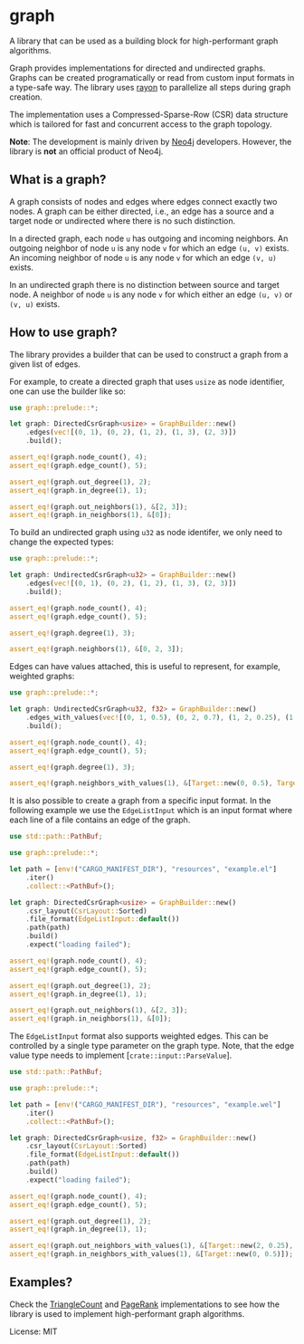 # graph

A library that can be used as a building block for high-performant graph
algorithms.

Graph provides implementations for directed and undirected graphs. Graphs
can be created programatically or read from custom input formats in a
type-safe way. The library uses [rayon](https://github.com/rayon-rs/rayon)
to parallelize all steps during graph creation.

The implementation uses a Compressed-Sparse-Row (CSR) data structure which
is tailored for fast and concurrent access to the graph topology.

**Note**: The development is mainly driven by
[Neo4j](https://github.com/neo4j/neo4j) developers. However, the library is
__not__ an official product of Neo4j.

## What is a graph?

A graph consists of nodes and edges where edges connect exactly two nodes. A
graph can be either directed, i.e., an edge has a source and a target node
or undirected where there is no such distinction.

In a directed graph, each node `u` has outgoing and incoming neighbors. An
outgoing neighbor of node `u` is any node `v` for which an edge `(u, v)`
exists. An incoming neighbor of node `u` is any node `v` for which an edge
`(v, u)` exists.

In an undirected graph there is no distinction between source and target
node. A neighbor of node `u` is any node `v` for which either an edge `(u,
v)` or `(v, u)` exists.

## How to use graph?

The library provides a builder that can be used to construct a graph from a
given list of edges.

For example, to create a directed graph that uses `usize` as node
identifier, one can use the builder like so:

```rust
use graph::prelude::*;

let graph: DirectedCsrGraph<usize> = GraphBuilder::new()
    .edges(vec![(0, 1), (0, 2), (1, 2), (1, 3), (2, 3)])
    .build();

assert_eq!(graph.node_count(), 4);
assert_eq!(graph.edge_count(), 5);

assert_eq!(graph.out_degree(1), 2);
assert_eq!(graph.in_degree(1), 1);

assert_eq!(graph.out_neighbors(1), &[2, 3]);
assert_eq!(graph.in_neighbors(1), &[0]);
```

To build an undirected graph using `u32` as node identifer, we only need to
change the expected types:

```rust
use graph::prelude::*;

let graph: UndirectedCsrGraph<u32> = GraphBuilder::new()
    .edges(vec![(0, 1), (0, 2), (1, 2), (1, 3), (2, 3)])
    .build();

assert_eq!(graph.node_count(), 4);
assert_eq!(graph.edge_count(), 5);

assert_eq!(graph.degree(1), 3);

assert_eq!(graph.neighbors(1), &[0, 2, 3]);
```

Edges can have values attached, this is useful to represent, for example,
weighted graphs:

```rust
use graph::prelude::*;

let graph: UndirectedCsrGraph<u32, f32> = GraphBuilder::new()
    .edges_with_values(vec![(0, 1, 0.5), (0, 2, 0.7), (1, 2, 0.25), (1, 3, 1.0), (2, 3, 0.33)])
    .build();

assert_eq!(graph.node_count(), 4);
assert_eq!(graph.edge_count(), 5);

assert_eq!(graph.degree(1), 3);

assert_eq!(graph.neighbors_with_values(1), &[Target::new(0, 0.5), Target::new(2, 0.25), Target::new(3, 1.0)]);
```

It is also possible to create a graph from a specific input format. In the
following example we use the `EdgeListInput` which is an input format where
each line of a file contains an edge of the graph.

```rust
use std::path::PathBuf;

use graph::prelude::*;

let path = [env!("CARGO_MANIFEST_DIR"), "resources", "example.el"]
    .iter()
    .collect::<PathBuf>();

let graph: DirectedCsrGraph<usize> = GraphBuilder::new()
    .csr_layout(CsrLayout::Sorted)
    .file_format(EdgeListInput::default())
    .path(path)
    .build()
    .expect("loading failed");

assert_eq!(graph.node_count(), 4);
assert_eq!(graph.edge_count(), 5);

assert_eq!(graph.out_degree(1), 2);
assert_eq!(graph.in_degree(1), 1);

assert_eq!(graph.out_neighbors(1), &[2, 3]);
assert_eq!(graph.in_neighbors(1), &[0]);
```

The `EdgeListInput` format also supports weighted edges. This can be
controlled by a single type parameter on the graph type. Note, that the edge
value type needs to implement [`crate::input::ParseValue`].

```rust
use std::path::PathBuf;

use graph::prelude::*;

let path = [env!("CARGO_MANIFEST_DIR"), "resources", "example.wel"]
    .iter()
    .collect::<PathBuf>();

let graph: DirectedCsrGraph<usize, f32> = GraphBuilder::new()
    .csr_layout(CsrLayout::Sorted)
    .file_format(EdgeListInput::default())
    .path(path)
    .build()
    .expect("loading failed");

assert_eq!(graph.node_count(), 4);
assert_eq!(graph.edge_count(), 5);

assert_eq!(graph.out_degree(1), 2);
assert_eq!(graph.in_degree(1), 1);

assert_eq!(graph.out_neighbors_with_values(1), &[Target::new(2, 0.25), Target::new(3, 1.0)]);
assert_eq!(graph.in_neighbors_with_values(1), &[Target::new(0, 0.5)]);
```

## Examples?

Check the [TriangleCount](./examples/triangle_count.rs) and
[PageRank](./examples/page_rank.rs) implementations  to see how the library
is used to implement high-performant graph algorithms.

License: MIT
